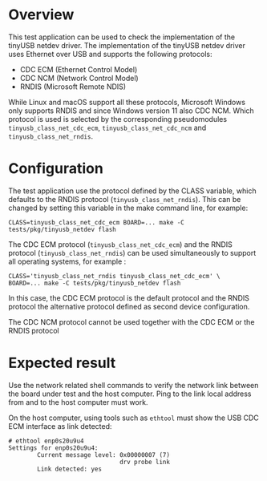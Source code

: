 Overview
========

This test application can be used to check the implementation of the tinyUSB
netdev driver. The implementation of the tinyUSB netdev driver uses Ethernet
over USB and supports the following protocols:

- CDC ECM (Ethernet Control Model)
- CDC NCM (Network Control Model)
- RNDIS (Microsoft Remote NDIS)

While Linux and macOS support all these protocols, Microsoft Windows only
supports RNDIS and since Windows version 11 also CDC NCM. Which protocol is
used is selected by the corresponding pseudomodules `tinyusb_class_net_cdc_ecm`,
`tinyusb_class_net_cdc_ncm` and `tinyusb_class_net_rndis`.

Configuration
=============
The test application use the protocol defined by the CLASS variable, which
defaults to the RNDIS protocol (`tinyusb_class_net_rndis`). This can be
changed by setting this variable in the make command line, for example:
```
CLASS=tinyusb_class_net_cdc_ecm BOARD=... make -C tests/pkg/tinyusb_netdev flash
```
The CDC ECM protocol (`tinyusb_class_net_cdc_ecm`) and the RNDIS protocol
(`tinyusb_class_net_rndis`) can be used simultaneously to support all operating
systems, for example :
```
CLASS='tinyusb_class_net_rndis tinyusb_class_net_cdc_ecm' \
BOARD=... make -C tests/pkg/tinyusb_netdev flash
```
In this case, the CDC ECM protocol is the default protocol and the RNDIS
protocol the alternative protocol defined as second device configuration.

The CDC NCM protocol cannot be used together with the CDC ECM or the RNDIS
protocol

Expected result
===============

Use the network related shell commands to verify the network link between the
board under test and the host computer. Ping to the link local address from and
to the host computer must work.

On the host computer, using tools such as `ethtool` must show the USB CDC ECM
interface as link detected:

```
# ethtool enp0s20u9u4
Settings for enp0s20u9u4:
        Current message level: 0x00000007 (7)
                               drv probe link
        Link detected: yes
```
